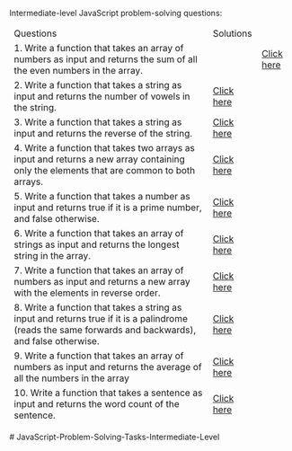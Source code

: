 Intermediate-level JavaScript problem-solving questions:

<table>
<thead><td>Questions</td><td>Solutions</td><thead>
<tr><td>1. Write a function that takes an array of numbers as input and returns the sum of all the even numbers in the array.<td> <td> <a href=""> Click here</a> </td></tr>

<tr><td>2. Write a function that takes a string as input and returns the number of vowels in the string.</td>
<td> <a href=""> Click here</a> </td></tr>

<tr><td>3. Write a function that takes a string as input and returns the reverse of the string.</td>
<td> <a href=""> Click here</a> </td></tr>

<tr><td>4. Write a function that takes two arrays as input and returns a new array containing only the elements that are common to both arrays.</td>
<td> <a href=""> Click here</a> </td></tr>

<tr><td>5. Write a function that takes a number as input and returns true if it is a prime number, and false otherwise.</td>
<td> <a href=""> Click here</a> </td></tr>

<tr><td>6. Write a function that takes an array of strings as input and returns the longest string in the array.</td>
<td> <a href=""> Click here</a> </td></tr>

<tr><td>7. Write a function that takes an array of numbers as input and returns a new array with the elements in reverse order.</td>
<td> <a href=""> Click here</a> </td></tr>

<tr><td>8. Write a function that takes a string as input and returns true if it is a palindrome (reads the same forwards and backwards), and false otherwise.</td>
<td> <a href=""> Click here</a> </td></tr>

<tr><td>9. Write a function that takes an array of numbers as input and returns the average of all the numbers in the array</td>
<td> <a href=""> Click here</a> </td></tr>

<tr><td>10. Write a function that takes a sentence as input and returns the word count of the sentence.</td>
<td> <a href=""> Click here</a> </td></tr>

</table># JavaScript-Problem-Solving-Tasks-Intermediate-Level
